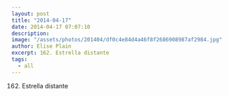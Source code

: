 ```yaml
---
layout: post
title: "2014-04-17"
date: 2014-04-17 07:07:10
description: 
image: "/assets/photos/201404/df0c4e84d4a46f8f2686908987af2984.jpg"
author: Elise Plain
excerpt: 162. Estrella distante
tags: 
  - all
---
```


162. Estrella distante
<p></p>
